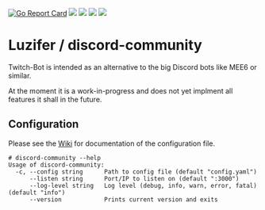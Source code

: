 [![Go Report Card](https://goreportcard.com/badge/github.com/Luzifer/discord-community)](https://goreportcard.com/report/github.com/Luzifer/discord-community)
![](https://badges.fyi/github/license/Luzifer/discord-community)
![](https://badges.fyi/github/downloads/Luzifer/discord-community)
![](https://badges.fyi/github/latest-release/Luzifer/discord-community)
![](https://knut.in/project-status/discord-community)

# Luzifer / discord-community

Twitch-Bot is intended as an alternative to the big Discord bots like MEE6 or similar.

At the moment it is a work-in-progress and does not yet implment all features it shall in the future.

## Configuration

Please see the [Wiki](https://github.com/Luzifer/discord-community/wiki) for documentation of the configuration file.

```console
# discord-community --help
Usage of discord-community:
  -c, --config string      Path to config file (default "config.yaml")
      --listen string      Port/IP to listen on (default ":3000")
      --log-level string   Log level (debug, info, warn, error, fatal) (default "info")
      --version            Prints current version and exits
```
